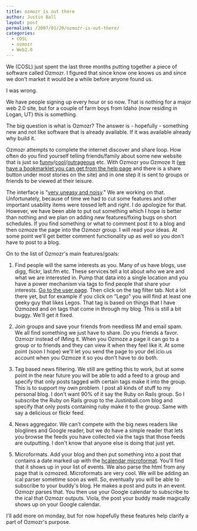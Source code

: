 ```yaml
---
title: ozmozr is out there
author: Justin Ball
layout: post
permalink: /2007/01/20/ozmozr-is-out-there/
categories:
  - COSL
  - ozmozr
  - Web2.0
---
```


We (COSL) just spent the last three months putting together a piece of software called Ozmozr. I figured that since know one knows us and since we don't market it would be a while before anyone found us.

I was wrong.

We have people signing up every hour or so now. That is nothing for a major web 2.0 site, but for a couple of farm boys from Idaho (now residing in Logan, UT) this is something.

The big question is what is Ozmozr? The answer is - hopefully - something new and not like software that is already available. If it was available already why build it.

Ozmozr attempts to complete the internet discover and share loop. How often do you find yourself telling friends/family about some new website that is just so [funny][1]/[cool][2]/[outrageous][3] etc. With Ozmozr you Ozmoze It ([we have a bookmarklet you can get from the help page][4] and there is a share button under most stories on the site) and in one step it is sent to groups or friends to be viewed at their leisure.

 [1]: http://www.Ozmozr.com/community/cosl_i_m_so_funny
 [2]: http://www.Ozmozr.com/community/lego
 [3]: http://www.Ozmozr.com/community/Ozmozr
 [4]: http://www.Ozmozr.com/help

The interface is "[very uneasy and noisy][5]." We are working on that. Unfortunately, because of time we had to cut some features and other important usability items were tossed left and right. I do apologize for that. However, we have been able to put out something which I hope is better than nothing and we plan on adding new features/fixing bugs on short schedules. If you find something or what to comment post it to a blog and then ozmoze the page into the Ozmozr group. I will read your ideas. At some point we'll get better comment functionality up as well so you don't have to post to a blog.

 [5]: http://flosse.dicole.org/flosse/?item=Ozmozr-power-for-educators-and-academics

On to the list of Ozmozr's main features/goals:

1. Find people will the same interests as you.
Many of us have blogs, use digg, flickr, last.fm etc. These services tell a lot about who we are and what we are interested in. Pump that data into a single location and you have a power mechanism via tags to find people that share your interests. [Go to the user page][6]. Then click on the tag filter tab. Not a lot there yet, but for example if you click on "Lego" you will find at least one geeky guy that likes Legos. That tag is based on things that I have Ozmozed and on tags that come in through my blog. This is still a bit buggy. We'll get it fixed.

 [6]: http://Ozmozr.com/user

2. Join groups and save your friends from needless IM and email spam.
We all find something we just have to share. Do you friends a favor. Ozmozr instead of IMing it. When you Ozmoze a page it can go to a group or to friends and they can view it when they feel like it. At some point (soon I hope) we'll let you send the page to your del.icio.us account when you Ozmoze it so you don't have to do both.

3. Tag based news filtering.
We still are getting this to work, but at some point in the near future you will be able to add a feed to a group and specify that only posts tagged with certain tags make it into the group. This is to support my own problem. I post all kinds of stuff to my personal blog. I don't want 90% of it say the Ruby on Rails group. So I subscribe the Ruby on Rails group to the Justinball.com blog and specify that only posts containing ruby make it to the group. Same with say a delicious or flickr feed.

4. News aggregator. We can't compete with the big news readers like bloglines and Google reader, but we do have a simple reader that lets you browse the feeds you have collected via the tags that those feeds are outputting. I don't know that anyone else is doing that just yet.

5. Microformats. Add your blog and then put something into a post that contains a date marked up with the [hcalendar microformat][7]. You'll find that it shows up in your list of events. We also parse the html from any page that is ozmozed. Microformats are very cool. We will be adding an ical parser sometime soon as well. So, eventually you will be able to subscribe to your buddy's blog. He makes a post and puts in an event. Ozmozr parses that. You then use your Google calendar to subscribe to the ical that Ozmozr outputs. Viola, the post your buddy made magically shows up on your Google calendar.

 [7]: http://microformats.org/wiki/hcalendar

I'll add more on monday, but for now hopefully these features help clarify a part of Ozmozr's purpose.